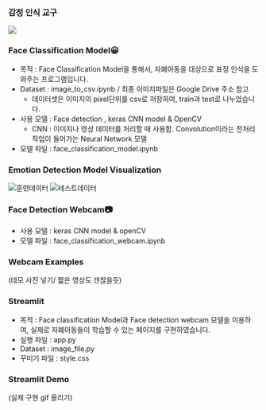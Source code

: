 ### 감정 인식 교구

<img src="https://capsule-render.vercel.app/api?type=waving&color=auto&height=200&section=header&text=Avengers%20with%20Citizen&fontSize=50" />
<div align="left">

### Face Classification Model😀
- 목적 : Face Classification Model을 통해서, 자폐아동을 대상으로 표정 인식을 도와주는 프로그램입니다.
- Dataset : image_to_csv.ipynb / 최종 이미지파일은 Google Drive 주소 참고
  - 데이터셋은 이미지의 pixel단위를 csv로 저장하여, train과 test로 나누었습니다.
- 사용 모델 : Face detection , keras CNN model & OpenCV
  - CNN : 이미지나 영상 데이터를 처리할 때 사용함. Convolution이라는 전처리 작업이 들어가는 Neural Network 모델
- 모델 파일 : face_classification_model.ipynb

### Emotion Detection Model Visualization
<img src="/Users/ellen/Downloads/mini_project/mini_project/figures" alt="훈련데이터">
<img src="/Users/ellen/Downloads/mini_project/mini_project/figures" alt="테스트데이터">

### Face Detection Webcam📷
- 사용 모델 : keras CNN model & openCV
- 모델 파일 : face_classification_webcam.ipynb

### Webcam Examples
(데모 사진 넣기/ 짧은 영상도 갠찮을듯)

### Streamlit 
- 목적 : Face classification Model과 Face detection webcam 모델을 이용하여, 실제로 자폐아동들이 학습할 수 있는 페이지를 구현하였습니다.
- 실행 파일 : app.py
- Dataset : image_file.py 
- 꾸미기 파일 : style.css

### Streamlit Demo
(실제 구현 gif 올리기)
